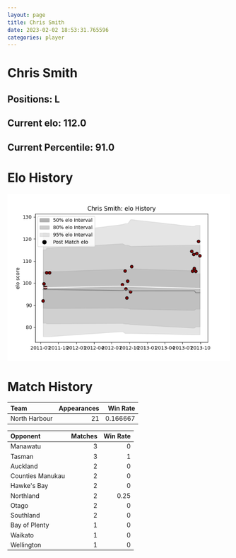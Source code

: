 ```yaml
---  
layout: page  
title: Chris Smith  
date: 2023-02-02 18:53:31.765596  
categories: player  
---
```

# Chris Smith

## Positions: L

## Current elo: 112.0

## Current Percentile: 91.0

# Elo History


![elo history](history_ChrisSmith.png)
# Match History


| Team          |   Appearances |   Win Rate |
|:--------------|--------------:|-----------:|
| North Harbour |            21 |   0.166667 |

| Opponent         |   Matches |   Win Rate |
|:-----------------|----------:|-----------:|
| Manawatu         |         3 |       0    |
| Tasman           |         3 |       1    |
| Auckland         |         2 |       0    |
| Counties Manukau |         2 |       0    |
| Hawke's Bay      |         2 |       0    |
| Northland        |         2 |       0.25 |
| Otago            |         2 |       0    |
| Southland        |         2 |       0    |
| Bay of Plenty    |         1 |       0    |
| Waikato          |         1 |       0    |
| Wellington       |         1 |       0    |